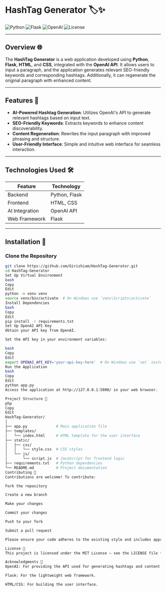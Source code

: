 # **HashTag Generator** 🏷️✨

![Python](https://img.shields.io/badge/Python-3.10-blue)
![Flask](https://img.shields.io/badge/Flask-2.1.1-red)
![OpenAI](https://img.shields.io/badge/OpenAI-API-blue)
![License](https://img.shields.io/badge/License-MIT-green)

---

## **Overview** 🌐

The **HashTag Generator** is a web application developed using **Python**, **Flask**, **HTML**, and **CSS**, integrated with the **OpenAI API**. It allows users to input a paragraph, and the application generates relevant SEO-friendly keywords and corresponding hashtags. Additionally, it can regenerate the original paragraph with enhanced content.

---

## **Features** 🚀

- **AI-Powered Hashtag Generation**: Utilizes OpenAI's API to generate relevant hashtags based on input text.
- **SEO-Friendly Keywords**: Extracts keywords to enhance content discoverability.
- **Content Regeneration**: Rewrites the input paragraph with improved phrasing and structure.
- **User-Friendly Interface**: Simple and intuitive web interface for seamless interaction.

---

## **Technologies Used** 🛠️

| Feature             | Technology       |
|---------------------|------------------|
| Backend             | Python, Flask    |
| Frontend            | HTML, CSS        |
| AI Integration      | OpenAI API       |
| Web Framework       | Flask            |

---

## **Installation** 💾

### **Clone the Repository**

```bash
git clone https://github.com/Girishiam/HashTag-Generator.git
cd HashTag-Generator
Set Up Virtual Environment
bash
Copy
Edit
python -m venv venv
source venv/bin/activate  # On Windows use `venv\Scripts\activate`
Install Dependencies
bash
Copy
Edit
pip install -r requirements.txt
Set Up OpenAI API Key
Obtain your API key from OpenAI.

Set the API key in your environment variables:

bash
Copy
Edit
export OPENAI_API_KEY='your-api-key-here'  # On Windows use `set` instead of `export`
Run the Application
bash
Copy
Edit
python app.py
Access the application at http://127.0.0.1:5000/ in your web browser.

Project Structure 📂
php
Copy
Edit
HashTag-Generator/
│
├── app.py             # Main application file
├── templates/
│   └── index.html     # HTML template for the user interface
├── static/
│   ├── css/
│   │   └── style.css  # CSS styles
│   └── js/
│       └── script.js  # JavaScript for frontend logic
├── requirements.txt   # Python dependencies
└── README.md          # Project documentation
Contributing 🤝
Contributions are welcome! To contribute:

Fork the repository

Create a new branch

Make your changes

Commit your changes

Push to your fork

Submit a pull request

Please ensure your code adheres to the existing style and includes appropriate tests.

License 📄
This project is licensed under the MIT License – see the LICENSE file for details.

Acknowledgments 🙏
OpenAI: For providing the API used for generating hashtags and content.

Flask: For the lightweight web framework.

HTML/CSS: For building the user interface.


